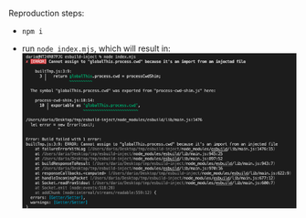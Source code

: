 Reproduction steps:

- `npm i`

- run `node index.mjs`, which will result in:
  ![screenshot](./screenshot.png)
